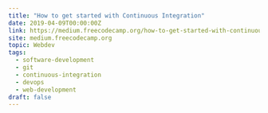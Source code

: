 ```yaml
---
title: "How to get started with Continuous Integration"
date: 2019-04-09T00:00:00Z
link: https://medium.freecodecamp.org/how-to-get-started-with-continuous-integration-7b2f8d87c914?source=rss----336d898217ee---4
site: medium.freecodecamp.org
topic: Webdev
tags:
  - software-development
  - git
  - continuous-integration
  - devops
  - web-development
draft: false
---
```

